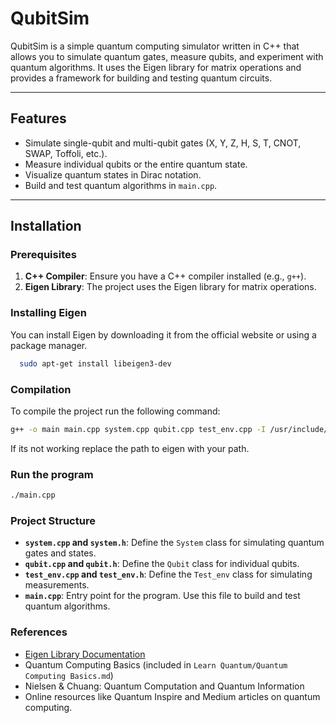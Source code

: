 # QubitSim

QubitSim is a simple quantum computing simulator written in C++ that allows you to simulate quantum gates, measure qubits, and experiment with quantum algorithms. It uses the Eigen library for matrix operations and provides a framework for building and testing quantum circuits.

---

## Features
- Simulate single-qubit and multi-qubit gates (X, Y, Z, H, S, T, CNOT, SWAP, Toffoli, etc.).
- Measure individual qubits or the entire quantum state.
- Visualize quantum states in Dirac notation.
- Build and test quantum algorithms in `main.cpp`.

---

## Installation

### Prerequisites
1. **C++ Compiler**: Ensure you have a C++ compiler installed (e.g., `g++`).
2. **Eigen Library**: The project uses the Eigen library for matrix operations.

### Installing Eigen
You can install Eigen by downloading it from the official website or using a package manager.
```bash
  sudo apt-get install libeigen3-dev
```

### Compilation
To compile the project run the following command:
```bash
g++ -o main main.cpp system.cpp qubit.cpp test_env.cpp -I /usr/include/eigen3
```
If its not working replace the path to eigen with your path.

### Run the program
```bash
./main.cpp
```

### Project Structure

- **`system.cpp` and `system.h`**: Define the `System` class for simulating quantum gates and states.
- **`qubit.cpp` and `qubit.h`**: Define the `Qubit` class for individual qubits.
- **`test_env.cpp` and `test_env.h`**: Define the `Test_env` class for simulating measurements.
- **`main.cpp`**: Entry point for the program. Use this file to build and test quantum algorithms.


### References

- [Eigen Library Documentation](https://eigen.tuxfamily.org/dox/GettingStarted.html)
- Quantum Computing Basics (included in `Learn Quantum/Quantum Computing Basics.md`)
- Nielsen & Chuang: Quantum Computation and Quantum Information
- Online resources like Quantum Inspire and Medium articles on quantum computing.
